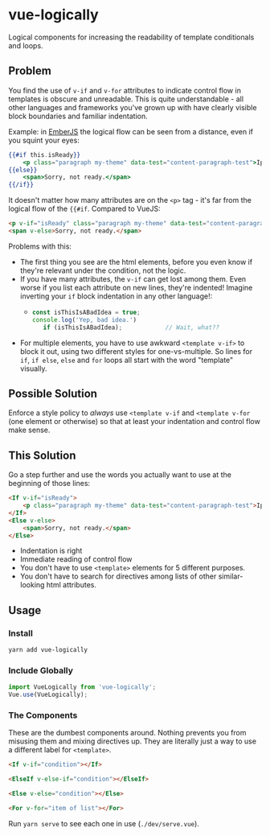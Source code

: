 # vue-logically
Logical components for increasing the readability of template conditionals and loops.

## Problem 
You find the use of `v-if` and `v-for` attributes to indicate control flow in templates is obscure and unreadable. This is quite understandable - all other languages and frameworks you've grown up with have clearly visible block boundaries and familiar indentation.

Example: in [EmberJS](http://emberjs.com) the logical flow can be seen from a distance, even if you squint your eyes:

```handlebars
{{#if this.isReady}}
    <p class="paragraph my-theme" data-test="content-paragraph-test">Ipsum lorem ... </p>
{{else}}
    <span>Sorry, not ready.</span>
{{/if}}
```
It doesn't matter how many attributes are on the `<p>` tag - it's far from the logical flow of the `{{#if`.
Compared to VueJS:

```html
<p v-if="isReady" class="paragraph my-theme" data-test="content-paragraph-test"></p>
<span v-else>Sorry, not ready.</span>
```

Problems with this:
 * The first thing you see are the html elements, before you even know if they're relevant under the condition, not the logic.
 * If you have many attributes, the `v-if` can get lost among them. Even worse if you list each attribute on new lines, they're indented! Imagine inverting your `if` block indentation in any other language!:
   * ```javascript
     const isThisIsABadIdea = true;
     console.log('Yep, bad idea.')
        if (isThisIsABadIdea);            // Wait, what??
     ```
 * For multiple elements, you have to use awkward `<template v-if>` to block it out, using two different styles for one-vs-multiple. So lines for `if`, `if else`, `else` and `for` loops all start with the word "template" visually.

## Possible Solution

Enforce a style policy to _always_ use `<template v-if` and `<template v-for` (one element or otherwise) so that at least your indentation and control flow make sense.

## This Solution 

Go a step further and use the words you actually want to use at the beginning of those lines:

```html
<If v-if="isReady">
    <p class="paragraph my-theme" data-test="content-paragraph-test">Ipsum lorem ... </p>
</If>
<Else v-else>
    <span>Sorry, not ready.</span>
</Else>
```

 * Indentation is right 
 * Immediate reading of control flow 
 * You don't have to use `<template>` elements for 5 different purposes.
 * You don't have to search for directives among lists of other similar-looking html attributes.

## Usage

### Install 
```bash
yarn add vue-logically
```

### Include Globally 
```javascript
import VueLogically from 'vue-logically';
Vue.use(VueLogically);
```

### The Components 

These are the dumbest components around. Nothing prevents you from misusing them and mixing directives up. 
They are literally just a way to use a different label for `<template>`.

```html
<If v-if="condition"></If>

<ElseIf v-else-if="condition"></ElseIf>

<Else v-else="condition"></Else>

<For v-for="item of list"></For>
```

Run `yarn serve` to see each one in use (`./dev/serve.vue`).

